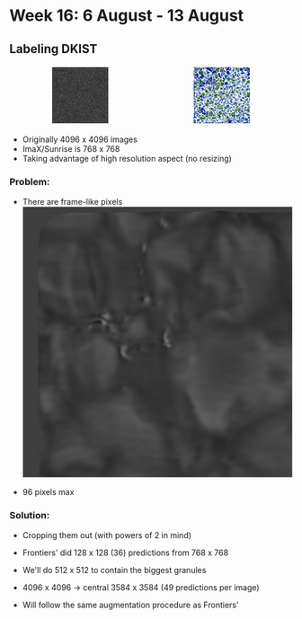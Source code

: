 <style>
        .image-row {
            display: flex;
            justify-content: space-around; /* Distribute space around the images */
            margin: 20px 0;
        }
        .image-row img {
            width: 20%; /* Adjust the width as needed */
            height: auto;
            margin: 0px; /* Optional: space between images */
        }
    </style>

<h1>Week 16: 6 August - 13 August</h1>

## Labeling DKIST


<div class="image-row">
        <img src="resources/week_16/images.gif" alt="Image 1">
        <img src="resources/week_16/maskss.gif" alt="Image 1">
</div>



- Originally 4096 x 4096 images
- ImaX/Sunrise is 768 x 768
- Taking advantage of high resolution aspect (no resizing)

### Problem:

- There are frame-like pixels <img src="resources/week_16/frame.png"></img>

- 96 pixels max

### Solution:

- Cropping them out (with powers of 2 in mind)

- Frontiers' did 128 x 128 (36) predictions from 768 x 768

- We'll do 512 x 512 to contain the biggest granules

- 4096 x 4096 -> central 3584 x 3584 (49 predictions per image)

- Will follow the same augmentation procedure as Frontiers'